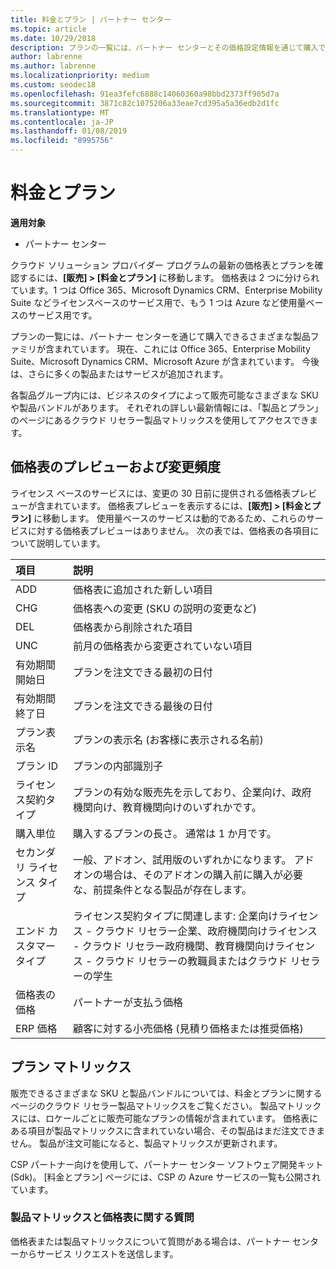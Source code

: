 ```yaml
---
title: 料金とプラン | パートナー センター
ms.topic: article
ms.date: 10/29/2018
description: プランの一覧には、パートナー センターとその価格設定情報を通じて購入できるさまざまな製品ファミリが含まれています。
author: labrenne
ms.author: labrenne
ms.localizationpriority: medium
ms.custom: seodec18
ms.openlocfilehash: 91ea3fefc6888c14060360a98bbd2373ff905d7a
ms.sourcegitcommit: 3871c82c1075206a33eae7cd395a5a36edb2d1fc
ms.translationtype: MT
ms.contentlocale: ja-JP
ms.lasthandoff: 01/08/2019
ms.locfileid: "8995756"
---
```

# <a name="pricing-and-offers"></a>料金とプラン

**適用対象**

-  パートナー センター

クラウド ソリューション プロバイダー プログラムの最新の価格表とプランを確認するには、**[販売] > [料金とプラン]** に移動します。 価格表は 2 つに分けられています。1 つは Office 365、Microsoft Dynamics CRM、Enterprise Mobility Suite などライセンスベースのサービス用で、もう 1 つは Azure など使用量ベースのサービス用です。 

プランの一覧には、パートナー センターを通じて購入できるさまざまな製品ファミリが含まれています。 現在、これには Office 365、Enterprise Mobility Suite、Microsoft Dynamics CRM、Microsoft Azure が含まれています。 今後は、さらに多くの製品またはサービスが追加されます。

各製品グループ内には、ビジネスのタイプによって販売可能なさまざまな SKU や製品バンドルがあります。 それぞれの詳しい最新情報には、「製品とプラン」のページにあるクラウド リセラー製品マトリックスを使用してアクセスできます。

## <a name="pricelist-preview-and-change-frequency"></a>価格表のプレビューおよび変更頻度 

ライセンス ベースのサービスには、変更の 30 日前に提供される価格表プレビューが含まれています。 価格表プレビューを表示するには、**[販売] > [料金とプラン]** に移動します。 使用量ベースのサービスは動的であるため、これらのサービスに対する価格表プレビューはありません。 次の表では、価格表の各項目について説明しています。

|**項目**        |**説明**      |
|:-----------   |:-----------   |
|ADD   |価格表に追加された新しい項目|
|CHG   |価格表への変更 (SKU の説明の変更など)|
|DEL   |価格表から削除された項目|
|UNC   |前月の価格表から変更されていない項目   |
|有効期間開始日   |プランを注文できる最初の日付    |
|有効期間終了日   |プランを注文できる最後の日付   |
|プラン表示名   |プランの表示名 (お客様に表示される名前)   |
|プラン ID   |プランの内部識別子   |
|ライセンス契約タイプ   |プランの有効な販売先を示しており、企業向け、政府機関向け、教育機関向けのいずれかです。|
|購入単位   |購入するプランの長さ。 通常は 1 か月です。   |
|セカンダリ ライセンス タイプ   |一般、アドオン、試用版のいずれかになります。 アドオンの場合は、そのアドオンの購入前に購入が必要な、前提条件となる製品が存在します。|
|エンド カスタマー タイプ   |ライセンス契約タイプに関連します: 企業向けライセンス - クラウド リセラー企業、政府機関向けライセンス - クラウド リセラー政府機関、教育機関向けライセンス - クラウド リセラーの教職員またはクラウド リセラーの学生   |
|価格表の価格   |パートナーが支払う価格   |
|ERP 価格   |顧客に対する小売価格 (見積り価格または推奨価格)   |

## <a name="offers-matrix"></a>プラン マトリックス

販売できるさまざまな SKU と製品バンドルについては、料金とプランに関するページのクラウド リセラー製品マトリックスをご覧ください。 製品マトリックスには、ロケールごとに販売可能なプランの情報が含まれています。 価格表にある項目が製品マトリックスに含まれていない場合、その製品はまだ注文できません。 製品が注文可能になると、製品マトリックスが更新されます。

CSP パートナー向けを使用して、パートナー センター ソフトウェア開発キット (Sdk)。 [料金とプラン] ページには、CSP の Azure サービスの一覧も公開されています。

### <a name="offers-matrix-and-pricelist-questions"></a>製品マトリックスと価格表に関する質問

価格表または製品マトリックスについて質問がある場合は、パートナー センターからサービス リクエストを送信します。
